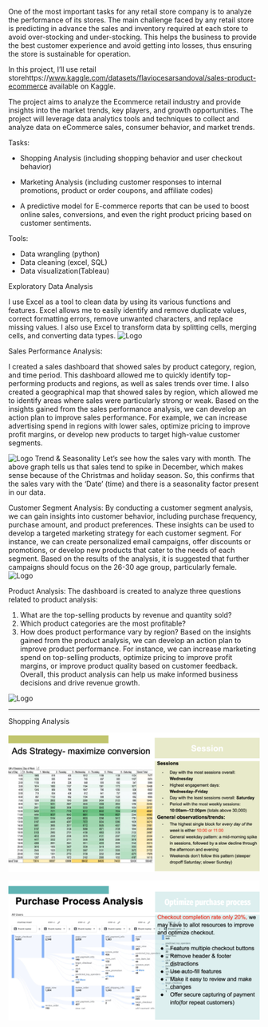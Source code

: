 One of the most important tasks for any retail store company is to analyze the performance of its stores. The main challenge faced by any retail store is predicting in advance the sales and inventory required at each store to avoid over-stocking and under-stocking. This helps the business to provide the best customer experience and avoid getting into losses, thus ensuring the store is sustainable for operation.

In this project, I’ll use retail storehttps://www.kaggle.com/datasets/flaviocesarsandoval/sales-product-ecommerce
available on Kaggle.

The project aims to analyze the Ecommerce retail industry and provide insights into the market trends, key players, and growth opportunities. The project will leverage data analytics tools and techniques to collect and analyze data on eCommerce sales, consumer behavior, and market trends.

Tasks:

- Shopping Analysis (including shopping behavior and user checkout behavior)

- Marketing Analysis (including customer responses to internal promotions, product or order coupons, and affiliate codes)

- A predictive model for E-commerce reports that can be used to boost online sales, conversions, and even the right product pricing based on customer sentiments.

Tools: 

- Data wrangling (python)
- Data cleaning (excel, SQL)
- Data visualization(Tableau)

Exploratory Data Analysis 

I use Excel as a tool to clean data by using its various functions and features.  Excel allows me to easily identify and remove duplicate values, correct formatting errors, remove unwanted characters, and replace missing values. I also use Excel to transform data by splitting cells, merging cells, and converting data types. 
![Logo](https://github.com/JerylLee/EcommerceMarketAnalysis/blob/main/data%20cleaning.png?raw=true)

Sales Performance Analysis:

I created a sales dashboard that showed sales by product category, region, and time period. This dashboard allowed me to quickly identify top-performing products and regions, as well as sales trends over time. I also created a geographical map that showed sales by region, which allowed me to identify areas where sales were particularly strong or weak. Based on the insights gained from the sales performance analysis, we can develop an action plan to improve sales performance. For example, we can increase advertising spend in regions with lower sales, optimize pricing to improve profit margins, or develop new products to target high-value customer segments.

![Logo](https://github.com/JerylLee/EcommerceMarketAnalysis/blob/main/Sales%20details.png?raw=true)
Trend & Seasonality
Let’s see how the sales vary with month. The above graph tells us that sales tend to spike in December, which makes sense because of the Christmas and holiday season. So, this confirms that the sales vary with the ‘Date’ (time) and there is a seasonality factor present in our data.


Customer Segment Analysis:
By conducting a customer segment analysis, we can gain insights into customer behavior, including purchase frequency, purchase amount, and product preferences. These insights can be used to develop a targeted marketing strategy for each customer segment. For instance, we can create personalized email campaigns, offer discounts or promotions, or develop new products that cater to the needs of each segment. Based on the results of the analysis, it is suggested that further campaigns should focus on the 26-30 age group, particularly female.
![Logo](https://github.com/JerylLee/EcommerceMarketAnalysis/blob/main/Customer%20details.png?raw=true)

Product Analysis:
The dashboard is created to analyze three questions related to product analysis:
1. What are the top-selling products by revenue and quantity sold?
2. Which product categories are the most profitable?
3. How does product performance vary by region?
Based on the insights gained from the product analysis, we can develop an action plan to improve product performance. For instance, we can increase marketing spend on top-selling products, optimize pricing to improve profit margins, or improve product quality based on customer feedback. Overall, this product analysis can help us make informed business decisions and drive revenue growth.

![Logo](https://github.com/JerylLee/EcommerceMarketAnalysis/blob/main/Product%20details.png?raw=true)

--------------------------------
Shopping Analysis

![Logo](https://github.com/JerylLee/Ecommerce-process-flow-analysis/blob/main/Screen%20Shot%202022-12-30%20at%208.53.48%20AM.png?raw=true)

![Logo](https://github.com/JerylLee/Ecommerce-process-flow-analysis/blob/main/Screen%20Shot%202022-12-30%20at%208.54.00%20AM.png?raw=true)



